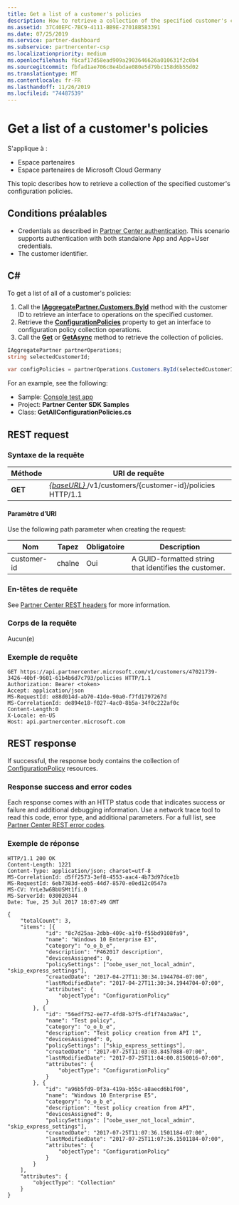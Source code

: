 ```yaml
---
title: Get a list of a customer's policies
description: How to retrieve a collection of the specified customer's configuration policies.
ms.assetid: 37C40EFC-7BC9-4111-BB9E-27018B583391
ms.date: 07/25/2019
ms.service: partner-dashboard
ms.subservice: partnercenter-csp
ms.localizationpriority: medium
ms.openlocfilehash: f6caf17d58ead909a2903646626a010631f2c0b4
ms.sourcegitcommit: fbfad1ae706c8e4bdae080e5d79bc158d6b55d02
ms.translationtype: MT
ms.contentlocale: fr-FR
ms.lasthandoff: 11/26/2019
ms.locfileid: "74487539"
---
```

# <a name="get-a-list-of-a-customers-policies"></a>Get a list of a customer's policies

S'applique à :

- Espace partenaires
- Espace partenaires de Microsoft Cloud Germany

This topic describes how to retrieve a collection of the specified customer's configuration policies.

## <a name="prerequisites"></a>Conditions préalables

- Credentials as described in [Partner Center authentication](partner-center-authentication.md). This scenario supports authentication with both standalone App and App+User credentials.
- The customer identifier.

## <a name="c"></a>C\#

To get a list of all of a customer's policies:

1. Call the [**IAggregatePartner.Customers.ById**](https://docs.microsoft.com/dotnet/api/microsoft.store.partnercenter.customers.icustomercollection.byid) method with the customer ID to retrieve an interface to operations on the specified customer.
2. Retrieve the [**ConfigurationPolicies**](https://docs.microsoft.com/dotnet/api/microsoft.store.partnercenter.customers.icustomer.configurationpolicies) property to get an interface to configuration policy collection operations.
3. Call the [**Get**](https://docs.microsoft.com/dotnet/api/microsoft.store.partnercenter.devicesdeployment.iconfigurationpolicycollection.get) or [**GetAsync**](https://docs.microsoft.com/dotnet/api/microsoft.store.partnercenter.devicesdeployment.iconfigurationpolicycollection.getasync) method to retrieve the collection of policies.

``` csharp
IAggregatePartner partnerOperations;
string selectedCustomerId;

var configPolicies = partnerOperations.Customers.ById(selectedCustomerId).ConfigurationPolicies.Get();
```

For an example, see the following:

- Sample: [Console test app](console-test-app.md)
- Project: **Partner Center SDK Samples**
- Class: **GetAllConfigurationPolicies.cs**

## <a name="rest-request"></a>REST request

### <a name="request-syntax"></a>Syntaxe de la requête

| Méthode  | URI de requête                                                                              |
|---------|------------------------------------------------------------------------------------------|
| **GET** | [ *{baseURL}* ](partner-center-rest-urls.md)/v1/customers/{customer-id}/policies HTTP/1.1 |

#### <a name="uri-parameter"></a>Paramètre d’URI

Use the following path parameter when creating the request:

| Nom        | Tapez   | Obligatoire | Description                                           |
|-------------|--------|----------|-------------------------------------------------------|
| customer-id | chaîne | Oui      | A GUID-formatted string that identifies the customer. |

### <a name="request-headers"></a>En-têtes de requête

See [Partner Center REST headers](headers.md) for more information.

### <a name="request-body"></a>Corps de la requête

Aucun(e)

### <a name="request-example"></a>Exemple de requête

```http
GET https://api.partnercenter.microsoft.com/v1/customers/47021739-3426-40bf-9601-61b4b6d7c793/policies HTTP/1.1
Authorization: Bearer <token>
Accept: application/json
MS-RequestId: e88d014d-ab70-41de-90a0-f7fd1797267d
MS-CorrelationId: de894e18-f027-4ac0-8b5a-34f0c222af0c
Content-Length:0
X-Locale: en-US
Host: api.partnercenter.microsoft.com
```

## <a name="rest-response"></a>REST response

If successful, the response body contains the collection of [ConfigurationPolicy](device-deployment-resources.md#configurationpolicy) resources.

### <a name="response-success-and-error-codes"></a>Response success and error codes

Each response comes with an HTTP status code that indicates success or failure and additional debugging information. Use a network trace tool to read this code, error type, and additional parameters. For a full list, see [Partner Center REST error codes](error-codes.md).

### <a name="response-example"></a>Exemple de réponse

```http
HTTP/1.1 200 OK
Content-Length: 1221
Content-Type: application/json; charset=utf-8
MS-CorrelationId: d5ff2573-3ef8-4553-aac4-4b73d97dce1b
MS-RequestId: 6eb7383d-eeb5-44d7-8570-e0ed12c0547a
MS-CV: YrLe3w6BbUSMt1fi.0
MS-ServerId: 030020344
Date: Tue, 25 Jul 2017 18:07:49 GMT

{
    "totalCount": 3,
    "items": [{
            "id": "8c7d25aa-2dbb-409c-a1f0-f55bd9108fa9",
            "name": "Windows 10 Enterprise E3",
            "category": "o_o_b_e",
            "description": "P462017 description",
            "devicesAssigned": 0,
            "policySettings": ["oobe_user_not_local_admin", "skip_express_settings"],
            "createdDate": "2017-04-27T11:30:34.1944704-07:00",
            "lastModifiedDate": "2017-04-27T11:30:34.1944704-07:00",
            "attributes": {
                "objectType": "ConfigurationPolicy"
            }
        }, {
            "id": "56edf752-ee77-4fd8-b7f5-df1f74a3a9ac",
            "name": "Test policy",
            "category": "o_o_b_e",
            "description": "Test policy creation from API 1",
            "devicesAssigned": 0,
            "policySettings": ["skip_express_settings"],
            "createdDate": "2017-07-25T11:03:03.8457088-07:00",
            "lastModifiedDate": "2017-07-25T11:04:00.8150016-07:00",
            "attributes": {
                "objectType": "ConfigurationPolicy"
            }
        }, {
            "id": "a96b5fd9-0f3a-419a-b55c-a8aecd6b1f00",
            "name": "Windows 10 Enterprise E5",
            "category": "o_o_b_e",
            "description": "test policy creation from API",
            "devicesAssigned": 0,
            "policySettings": ["oobe_user_not_local_admin", "skip_express_settings"],
            "createdDate": "2017-07-25T11:07:36.1501184-07:00",
            "lastModifiedDate": "2017-07-25T11:07:36.1501184-07:00",
            "attributes": {
                "objectType": "ConfigurationPolicy"
            }
        }
    ],
    "attributes": {
        "objectType": "Collection"
    }
}
```
